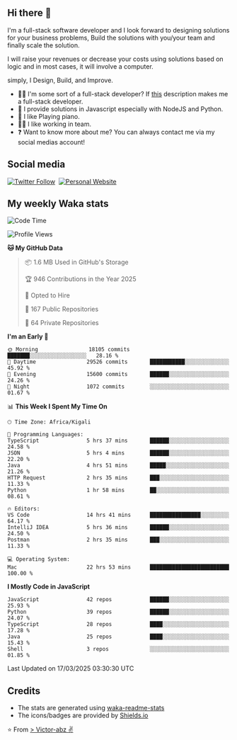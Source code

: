 ## Hi there 👋
I'm a full-stack software developer and I look forward to designing solutions for your business problems, Build the solutions with you/your team and finally scale the solution.

I will raise your revenues or decrease your costs using solutions based on logic and in most cases, it will involve a computer.

simply, I Design, Build, and Improve.

- 👨‍💻 I'm some sort of a full-stack developer? If [this](https://www.w3schools.com/whatis/whatis_fullstack.asp) description makes me a full-stack developer.
- 🌱 I provide solutions in Javascript especially with NodeJS and Python. 
- 🎹 I like Playing piano.
- 👯‍♀️ I like working in team.
- ❓ Want to know more about me? You can always contact me via my social medias account!

## Social media
[![Twitter Follow](https://img.shields.io/twitter/follow/vicky_abz?color=%231DA1F2&label=Twitter&style=for-the-badge&logo=twitter&logoColor=ffffff)](https://twitter.com/vicky_abz)
‎‎ [![Personal Website](https://img.shields.io/static/v1?label=visit&message=victor-abz.com&color=%235F021F&style=for-the-badge)](https://victor-abz.com/)

## My weekly Waka stats
<!--START_SECTION:waka-->
![Code Time](http://img.shields.io/badge/Code%20Time-1%2C288%20hrs%2038%20mins-blue)

![Profile Views](http://img.shields.io/badge/Profile%20Views-0-blue)

**🐱 My GitHub Data** 

> 📦 1.6 MB Used in GitHub's Storage 
 > 
> 🏆 946 Contributions in the Year 2025
 > 
> 💼 Opted to Hire
 > 
> 📜 167 Public Repositories 
 > 
> 🔑 64 Private Repositories 
 > 
**I'm an Early 🐤** 

```text
🌞 Morning                18105 commits       ███████░░░░░░░░░░░░░░░░░░   28.16 % 
🌆 Daytime                29526 commits       ███████████░░░░░░░░░░░░░░   45.92 % 
🌃 Evening                15600 commits       ██████░░░░░░░░░░░░░░░░░░░   24.26 % 
🌙 Night                  1072 commits        ░░░░░░░░░░░░░░░░░░░░░░░░░   01.67 % 
```


📊 **This Week I Spent My Time On** 

```text
🕑︎ Time Zone: Africa/Kigali

💬 Programming Languages: 
TypeScript               5 hrs 37 mins       ██████░░░░░░░░░░░░░░░░░░░   24.58 % 
JSON                     5 hrs 4 mins        ██████░░░░░░░░░░░░░░░░░░░   22.20 % 
Java                     4 hrs 51 mins       █████░░░░░░░░░░░░░░░░░░░░   21.26 % 
HTTP Request             2 hrs 35 mins       ███░░░░░░░░░░░░░░░░░░░░░░   11.33 % 
Python                   1 hr 58 mins        ██░░░░░░░░░░░░░░░░░░░░░░░   08.61 % 

🔥 Editors: 
VS Code                  14 hrs 41 mins      ████████████████░░░░░░░░░   64.17 % 
IntelliJ IDEA            5 hrs 36 mins       ██████░░░░░░░░░░░░░░░░░░░   24.50 % 
Postman                  2 hrs 35 mins       ███░░░░░░░░░░░░░░░░░░░░░░   11.33 % 

💻 Operating System: 
Mac                      22 hrs 53 mins      █████████████████████████   100.00 % 
```

**I Mostly Code in JavaScript** 

```text
JavaScript               42 repos            ██████░░░░░░░░░░░░░░░░░░░   25.93 % 
Python                   39 repos            ██████░░░░░░░░░░░░░░░░░░░   24.07 % 
TypeScript               28 repos            ████░░░░░░░░░░░░░░░░░░░░░   17.28 % 
Java                     25 repos            ████░░░░░░░░░░░░░░░░░░░░░   15.43 % 
Shell                    3 repos             ░░░░░░░░░░░░░░░░░░░░░░░░░   01.85 % 
```




 Last Updated on 17/03/2025 03:30:30 UTC
<!--END_SECTION:waka-->

## Credits
- The stats are generated using [waka-readme-stats](https://github.com/anmol098/waka-readme-stats)
- The icons/badges are provided by [Shields.io](https://shields.io/)

⭐️ From [> Victor-abz ✌](https://victor-abz.com/)

